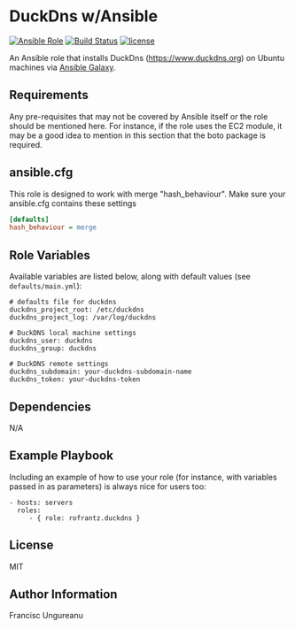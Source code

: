 DuckDns w/Ansible 
=========
[![Ansible Role](https://img.shields.io/ansible/role/16391.svg)](https://galaxy.ansible.com/rofrantz/duckdns/)
[![Build Status](https://travis-ci.org/rofrantz/ansible-role-duckdns.svg?branch=master)](https://travis-ci.org/rofrantz/ansible-role-duckdns)
[![license](https://img.shields.io/github/license/mashape/apistatus.svg)](https://galaxy.ansible.com/rofrantz/duckdns/)

An Ansible role that installs DuckDns (https://www.duckdns.org) on Ubuntu machines via [Ansible Galaxy](https://galaxy.ansible.com/).

Requirements
------------
Any pre-requisites that may not be covered by Ansible itself or the role should be mentioned here. For instance, if the role uses the EC2 module, it may be a good idea to mention in this section that the boto package is required.

## ansible.cfg
This role is designed to work with merge "hash_behaviour". Make sure your
ansible.cfg contains these settings

```INI
[defaults]
hash_behaviour = merge
```

Role Variables
--------------
Available variables are listed below, along with default values (see `defaults/main.yml`):

    # defaults file for duckdns
    duckdns_project_root: /etc/duckdns
    duckdns_project_log: /var/log/duckdns
    
    # DuckDNS local machine settings
    duckdns_user: duckdns
    duckdns_group: duckdns
    
    # DuckDNS remote settings
    duckdns_subdomain: your-duckdns-subdomain-name
    duckdns_token: your-duckdns-token

Dependencies
------------
N/A

Example Playbook
----------------
Including an example of how to use your role (for instance, with variables passed in as parameters) is always nice for users too:

    - hosts: servers
      roles:
         - { role: rofrantz.duckdns }

License
-------
MIT

Author Information
------------------
Francisc Ungureanu
